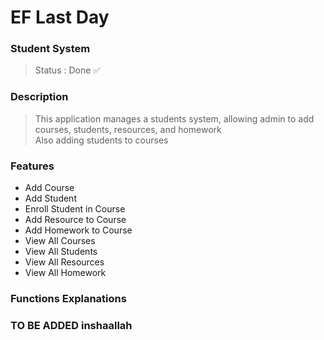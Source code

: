# EF Last Day
### Student System
> Status : Done ✅

### Description
> This application manages a students system, allowing admin to add courses, students, resources, and homework <br/> Also adding students to courses

### Features
- Add Course
- Add Student
- Enroll Student in Course
- Add Resource to Course
- Add Homework to Course
- View All Courses
- View All Students
- View All Resources
- View All Homework

### Functions Explanations
### TO BE ADDED inshaallah 